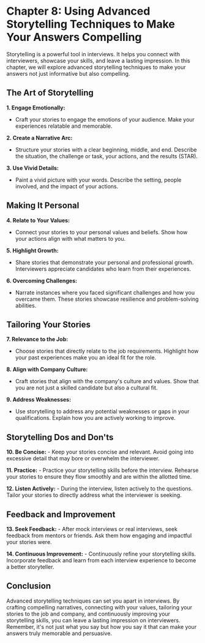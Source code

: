 Chapter 8: Using Advanced Storytelling Techniques to Make Your Answers Compelling
=================================================================================

Storytelling is a powerful tool in interviews. It helps you connect with interviewers, showcase your skills, and leave a lasting impression. In this chapter, we will explore advanced storytelling techniques to make your answers not just informative but also compelling.

The Art of Storytelling
-----------------------

**1. Engage Emotionally:**

* Craft your stories to engage the emotions of your audience. Make your experiences relatable and memorable.

**2. Create a Narrative Arc:**

* Structure your stories with a clear beginning, middle, and end. Describe the situation, the challenge or task, your actions, and the results (STAR).

**3. Use Vivid Details:**

* Paint a vivid picture with your words. Describe the setting, people involved, and the impact of your actions.

Making It Personal
------------------

**4. Relate to Your Values:**

* Connect your stories to your personal values and beliefs. Show how your actions align with what matters to you.

**5. Highlight Growth:**

* Share stories that demonstrate your personal and professional growth. Interviewers appreciate candidates who learn from their experiences.

**6. Overcoming Challenges:**

* Narrate instances where you faced significant challenges and how you overcame them. These stories showcase resilience and problem-solving abilities.

Tailoring Your Stories
----------------------

**7. Relevance to the Job:**

* Choose stories that directly relate to the job requirements. Highlight how your past experiences make you an ideal fit for the role.

**8. Align with Company Culture:**

* Craft stories that align with the company's culture and values. Show that you are not just a skilled candidate but also a cultural fit.

**9. Address Weaknesses:**

* Use storytelling to address any potential weaknesses or gaps in your qualifications. Explain how you are actively working to improve.

Storytelling Dos and Don'ts
---------------------------

**10. Be Concise:** - Keep your stories concise and relevant. Avoid going into excessive detail that may bore or overwhelm the interviewer.

**11. Practice:** - Practice your storytelling skills before the interview. Rehearse your stories to ensure they flow smoothly and are within the allotted time.

**12. Listen Actively:** - During the interview, listen actively to the questions. Tailor your stories to directly address what the interviewer is seeking.

Feedback and Improvement
------------------------

**13. Seek Feedback:** - After mock interviews or real interviews, seek feedback from mentors or friends. Ask them how engaging and impactful your stories were.

**14. Continuous Improvement:** - Continuously refine your storytelling skills. Incorporate feedback and learn from each interview experience to become a better storyteller.

Conclusion
----------

Advanced storytelling techniques can set you apart in interviews. By crafting compelling narratives, connecting with your values, tailoring your stories to the job and company, and continuously improving your storytelling skills, you can leave a lasting impression on interviewers. Remember, it's not just what you say but how you say it that can make your answers truly memorable and persuasive.
